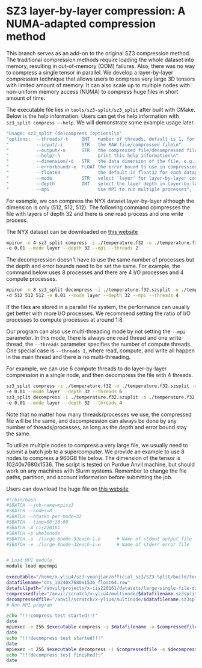 SZ3 layer-by-layer compression: A NUMA-adapted compression method
=====

This branch serves as an add-on to the original SZ3 compression method.
The traditional compression methods require loading the whole dataset into memory,
resulting in out-of-memory (OOM) failures. Also, there was no way to compress a single tensor in parallel.
We develop a layer-by-layer compression technique that allows users to compress very large 3D tensors with
limited amount of memory. It can also scale up to multiple nodes with non-uniform memory access (NUMA)
to compress huge files in short amount of time.

The executable file lies in `tools/sz3-split/sz3_split` after built with CMake. Below is the help information.
Users can get the help information with `sz3_split compress --help`. We will demonstrate some example usage later.

```c++
"Usage: sz3_split (de)compress [options]\n"
"options:  --threads/-t     INT   number of threads, default is 1, for MPI mode, this specifies the number of I/O processes\n"
"          --input/-i       STR   the RAW file/compressed file\n"
"          --output/-o      STR   the compressed file/decompressed file location\n"
"          --help/-h              print this help information\n"
"          --dimension/-d   STR   the data dimension of the file, e.g., 256 256 512\n"
"          --errorbound/-e  FLOAT the error bound to use in compression\n"
"          --float64              the default is float32 for each datapoint, this param changes it to float64\n"
"          --mode           STR   select 'layer' for layer-by-layer compression, 'direct' for direct compression\n"
"          --depth          INT   select the layer depth in layer-by-layer compression\n"
"          --mpi                  use MPI to run multiple processes";
```

For example, we can compress the NYX dataset layer-by-layer although the dimension is only (512, 512, 512). The following command
compresses the file with layers of depth 32 and there is one read process and one write process.

The NYX dataset can be downloaded on [this website](https://sdrbench.github.io/)

```bash
mpirun -n 4 sz3_split compress -i ./temperature.f32 -o ./temperature.f32.szsplit -d 512 512 512 \
-e 0.01 --mode layer --depth 32 --mpi --threads 2
```

The decompression doesn't have to use the same number of processes but the depth and error bounds need to be set the same.
For example, the command below uses 8 processes and there are 4 I/O processes and 4 compute processes. 

```bash
mpirun -n 8 sz3_split decompress -i ./temperature.f32.szsplit -o ./temperature.f32.szsplit.dp
-d 512 512 512 -e 0.01 --mode layer --depth 32 --mpi --threads 4
```

If the files are stored in a parallel file system, the performance can usually get better with more I/O processes. We recommend
setting the ratio of I/O processes to compute processes at around 1:8.

Our program can also use multi-threading mode by not setting the `--mpi` parameter. In this mode,
there is always one read thread and one write thread, the `--threads` parameter specifies the number of compute threads.
One special case is `--threads 1`, where read, compute, and write all happen in the main thread and there is no multi-threading.

For example, we can use 6 compute threads to do layer-by-layer compression in a single node, and then decompress the file with 4 threads.

```bash
sz3_split compress -i ./temperature.f32 -o ./temperature.f32.szsplit -d 512 512 512 \
-e 0.01 --mode layer --depth 32 --threads 6
sz3_split decompress -i ./temperature.f32.szsplit -o ./temperature.f32.szsplit.dp -d 512 512 512 \
-e 0.01 --mode layer --depth 32 --threads 4
```

Note that no matter how many threads/processes we use, the compressed file will be the same, and decompression
can always be done by any number of threads/processes, as long as the depth and error bound stay the same.

To utilize multiple nodes to compress a very large file, we usually need to submit a batch job to a supercomputer.
We provide an example to use 8 nodes to compress a 960GB file below. The dimension of the tensor is 10240x7680x1536. The script
is tested on Purdue Anvil machine, but should work on any machines with Slurm systems. Remember to change the file paths, partition, and account information before submitting the job.

Users can download the huge file on [this website](https://klacansky.com/open-scivis-datasets/category-simulation.html)

```bash
#!/bin/bash
#SBATCH --job-name=mpisz3
#SBATCH --nodes=8
#SBATCH --ntasks-per-node=32
#SBATCH --time=00:10:00
#SBATCH -A cis220161
#SBATCH -p wholenode
#SBATCH -o ./large-8node-32each-1.o      # Name of stdout output file
#SBATCH -e ./large-8node-32each-1.e      # Name of stderr error file


# Load MPI module
module load openmpi

executable="/home/x-yliu4/sz3-yuanjian/official_sz3/SZ3-Split/build/tools/sz3-split/sz3_split"
datafilename="dns_10240x7680x1536_float64.raw"
datafullpath="/anvil/projects/x-cis220161/datasets/large-single-file-data/RAW-Files/$datafilename"
compressedfile="/anvil/scratch/x-yliu4/multinode/$datafilename.sz3split"
decompressedfile="/anvil/scratch/x-yliu4/multinode/$datafilename.sz3split.dp"
# Run MPI program

echo "!!!compress test started!!!"
date
mpiexec -n 256 $executable compress -i $datafilename -o $compressedfile -d 10240 7680 1536 -e 0.01 --mode layer --depth 4 --threads 32 --mpi
date
echo "!!!decompress test started!!!"
date
mpiexec -n 256 $executable decompress -i $compressedfile -o $decompressedfile -d 10240 7680 1536 -e 0.01 --mode layer --depth 4 --threads 32 --mpi
echo "!!!decompress test finished!!"
date
```